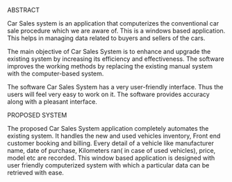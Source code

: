ABSTRACT

Car Sales system is an application that computerizes the conventional car sale procedure which we are aware of. This is a windows based application. This helps in managing data related to buyers and sellers of the cars.

The main objective of Car Sales System is to enhance and upgrade the existing system by increasing its efficiency and effectiveness. The software improves the working methods by replacing the existing manual system with the computer-based system.

The software Car Sales System has a very user-friendly interface. Thus the users will feel very easy to work on it. The software provides accuracy along with a pleasant interface.

PROPOSED SYSTEM

The proposed Car Sales System application completely automates the existing system. It handles the new and used vehicles inventory, Front end customer booking and billing. Every detail of a vehicle like manufacturer name, date of purchase, Kilometers ran( in case of used vehicles), price, model etc  are recorded. This window based application is designed with user friendly computerized system with which a particular data can be retrieved with ease. 
